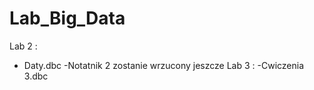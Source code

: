 # Lab_Big_Data
Lab 2 :
- Daty.dbc 
-Notatnik 2 zostanie wrzucony jeszcze 
Lab 3 : 
-Cwiczenia 3.dbc
